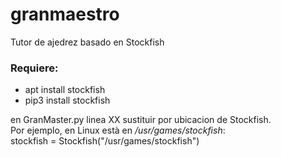 # granmaestro
Tutor de ajedrez basado en Stockfish

### Requiere:
<ul>
  <li>apt install stockfish</li>
  <li>pip3 install stockfish</li>
  </ul>

en GranMaster.py linea XX sustituir por ubicacion de Stockfish.<br>
Por ejemplo, en Linux està en <i>/usr/games/stockfish</i>:<br> 
stockfish = Stockfish("/usr/games/stockfish")

